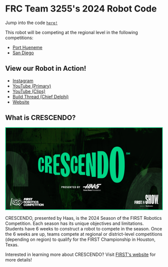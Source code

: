 # FRC Team 3255's 2024 Robot Code
Jump into the code [`here!`](src/main/java/frc/robot)

This robot will be competing at the regional level in the following competitions: 
- [Port Hueneme](https://www.thebluealliance.com/event/2024caph)
- [San Diego](https://www.thebluealliance.com/event/2024casd)

## View our Robot in Action!
- [Instagram](https://www.instagram.com/frcteam3255/) 
- [YouTube (Primary)](https://www.youtube.com/@FRC3255)
- [YouTube (Clips)](https://www.youtube.com/@FRC3255Clips)
- [Build Thread (Chief Delphi)](https://www.chiefdelphi.com/t/frc-3255-supernurds-2024-build-thread/447181)
- [Website](https://supernurds.com)

## What is CRESCENDO?
![Crescendo Banner](src/main/assets/FRC_SocialDLC_FB_Post.png)

CRESCENDO, presented by Haas, is the 2024 Season of the FIRST Robotics Competition. Each season has its unique objectives and limitations. 
Students have 6 weeks to construct a robot to compete in the season. Once the 6 weeks are up, teams compete at regional or district-level 
competitions (depending on region) to qualify for the FIRST Championship in Houston, Texas.

Interested in learning more about CRESCENDO? Visit [FIRST's website](https://www.firstinspires.org/robotics/frc/game-and-season) for more details!
